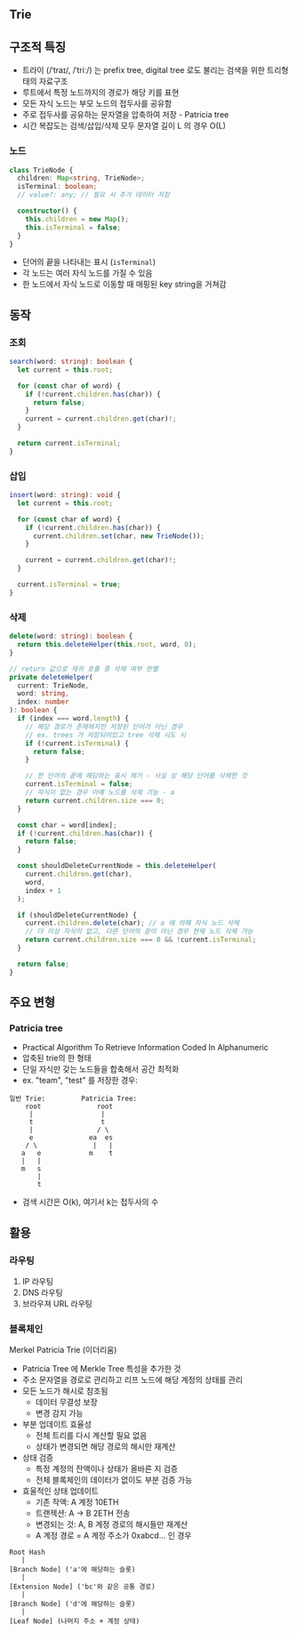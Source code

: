 ## Trie

## 구조적 특징

- 트라이 (/ˈtraɪ/, /ˈtriː/) 는 prefix tree, digital tree 로도 불리는 검색을 위한 트리형태의 자료구조
- 루트에서 특정 노드까지의 경로가 해당 키를 표현
- 모든 자식 노드는 부모 노드의 접두사를 공유함
- 주로 접두사를 공유하는 문자열을 압축하여 저장 - Patricia tree
- 시간 복잡도는 검색/삽입/삭제 모두 문자열 길이 L 의 경우 O(L)

### 노드

```ts
class TrieNode {
  children: Map<string, TrieNode>;
  isTerminal: boolean;
  // value?: any; // 필요 시 추가 데이터 저장

  constructor() {
    this.children = new Map();
    this.isTerminal = false;
  }
}
```

- 단어의 끝을 나타내는 표시 (`isTerminal`)
- 각 노드는 여러 자식 노드를 가질 수 있음
- 한 노드에서 자식 노드로 이동할 때 매핑된 key string을 거쳐감

## 동작

### 조회

```ts
search(word: string): boolean {
  let current = this.root;

  for (const char of word) {
    if (!current.children.has(char)) {
      return false;
    }
    current = current.children.get(char)!;
  }

  return current.isTerminal;
}
```

### 삽입

```ts
insert(word: string): void {
  let current = this.root;

  for (const char of word) {
    if (!current.children.has(char)) {
      current.children.set(char, new TrieNode());
    }

    current = current.children.get(char)!;
  }

  current.isTerminal = true;
}
```

### 삭제

```ts
delete(word: string): boolean {
  return this.deleteHelper(this.root, word, 0);
}

// return 값으로 재귀 호출 중 삭제 여부 판별
private deleteHelper(
  current: TrieNode,
  word: string,
  index: number
): boolean {
  if (index === word.length) {
    // 해당 경로가 존재하지만 저장된 단어가 아닌 경우
    // ex. trees 가 저장되어있고 tree 삭제 시도 시
    if (!current.isTerminal) {
      return false;
    }

	// 한 단어의 끝에 해당하는 표시 제거 - 사실 상 해당 단어를 삭제한 것
    current.isTerminal = false;
    // 자식이 없는 경우 아예 노드를 삭제 가능 - a
    return current.children.size === 0;
  }

  const char = word[index];
  if (!current.children.has(char)) {
    return false;
  }

  const shouldDeleteCurrentNode = this.deleteHelper(
    current.children.get(char),
    word,
    index + 1
  );

  if (shouldDeleteCurrentNode) {
    current.children.delete(char); // a 에 의해 자식 노드 삭제
    // 더 이상 자식이 없고, 다른 단어의 끝이 아닌 경우 현재 노드 삭제 가능
    return current.children.size === 0 && !current.isTerminal;
  }

  return false;
}
```

## 주요 변형

### Patricia tree

- Practical Algorithm To Retrieve Information Coded In Alphanumeric
- 압축된 trie의 한 형태
- 단일 자식만 갖는 노드들을 합축해서 공간 최적화
- ex. "team", "test" 를 저장한 경우:

```
일반 Trie:         Patricia Tree:
    root              root
     |                 |
     t                 t
     |                / \
     e              ea  es
    / \              |   |
   a   e            m    t
   |   |
   m   s
       |
       t
```

- 검색 시간은 O(k), 여기서 k는 접두사의 수

## 활용

### 라우팅

1. IP 라우팅
2. DNS 라우팅
3. 브라우져 URL 라우팅

### 블록체인

Merkel Patricia Trie (이더리움)

- Patricia Tree 에 Merkle Tree 특성을 추가한 것
- 주소 문자열을 경로로 관리하고 리프 노드에 해당 계정의 상태를 관리
- 모든 노드가 해시로 참조됨
  - 데이터 무결성 보장
  - 변경 감지 가능
- 부분 업데이트 효율성
  - 전체 트리를 다시 계산할 필요 없음
  - 상태가 변경되면 해당 경로의 해시만 재계산
- 상태 검증
  - 특정 계정의 잔액이나 상태가 올바른 지 검증
  - 전체 블록체인의 데이터가 없이도 부분 검증 가능
- 효울적인 상태 업데이트
  - 기존 작액: A 계정 10ETH
  - 트랜젝션: A -> B 2ETH 전송
  - 변경되는 것: A, B 계정 경로의 해시들만 재계산
  - A 계정 경로 = A 계정 주소가 0xabcd... 인 경우

```
Root Hash
   |
[Branch Node] ('a'에 해당하는 슬롯)
   |
[Extension Node] ('bc'와 같은 공통 경로)
   |
[Branch Node] ('d'에 해당하는 슬롯)
   |
[Leaf Node] (나머지 주소 + 계정 상태)
```
